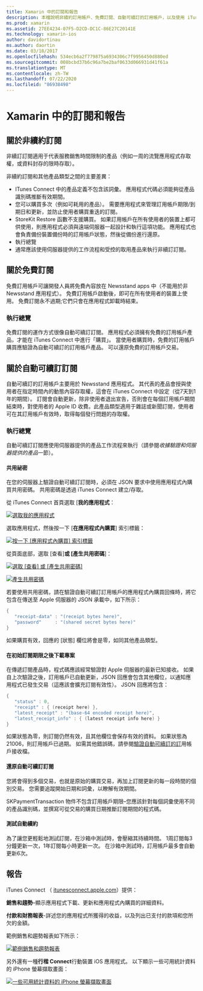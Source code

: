 ```yaml
---
title: Xamarin 中的訂閱和報告
description: 本檔說明非續約訂用帳戶、免費訂閱、自動可續訂的訂用帳戶，以及使用 iTunes Connect 來報告這些專案。
ms.prod: xamarin
ms.assetid: 27EE4234-07F5-D2CD-DC1C-86E27C20141E
ms.technology: xamarin-ios
author: davidortinau
ms.author: daortin
ms.date: 03/18/2017
ms.openlocfilehash: 534ecb6a2f779875a6934306c7f9956450d880ed
ms.sourcegitcommit: 008bcbd37b6c96a7be2baf0633d066931d41f61a
ms.translationtype: MT
ms.contentlocale: zh-TW
ms.lasthandoff: 07/22/2020
ms.locfileid: "86938498"
---
```

# <a name="subscriptions-and-reporting-in-xamarinios"></a>Xamarin 中的訂閱和報告

## <a name="about-non-renewing-subscriptions"></a>關於非續約訂閱

非續訂訂閱適用于代表服務銷售時間限制的產品（例如一周的流覽應用程式存取權，或資料封存的限時存取）。   

非續約訂閱和其他產品類型之間的主要差異：

- ITunes Connect 中的產品定義不包含該詞彙。 應用程式代碼必須能夠從產品識別碼推斷有效期間。
- 您可以購買多次（例如可耗用的產品）。 需要應用程式來管理訂用帳戶期限/到期日和更新，並防止使用者購買重迭的訂閱。
- StoreKit Restore 函數不支援購買。 如果訂用帳戶在所有使用者的裝置上都可供使用，則應用程式必須與遠端伺服器一起設計和執行這項功能。 應用程式也會負責備份裝置備份時的訂用帳戶狀態，然後從備份進行還原。
- 執行總覽
- 通常應該使用伺服器提供的工作流程和受控的取用產品來執行非續訂訂閱。

## <a name="about-free-subscriptions"></a>關於免費訂閱

免費訂用帳戶可讓開發人員將免費內容放在 Newsstand apps 中（不能用於非 Newsstand 應用程式）。 免費訂用帳戶啟動後，即可在所有使用者的裝置上使用。 免費訂閱永不過期;它們只會在應用程式卸載時結束。

### <a name="implementation-overview"></a>執行總覽

免費訂閱的運作方式很像自動可續訂訂閱。 應用程式必須擁有免費的訂用帳戶產品，才能在 iTunes Connect 中進行「購買」。 當使用者購買時，免費的訂用帳戶購買應驗證為自動可續訂的訂用帳戶產品。 可以還原免費的訂用帳戶交易。

## <a name="about-auto-renewable-subscriptions"></a>關於自動可續訂訂閱

自動可續訂的訂用帳戶主要用於 Newsstand 應用程式。 其代表的產品會授與使用者在指定時間內的動態內容存取權，這會在 iTunes Connect 中設定（從7天到1年的期間）。 訂閱會自動更新，除非使用者退出宣告，否則會在每個訂用帳戶期間結束時，對使用者的 Apple ID 收費。此產品類型適用于雜誌或新聞訂閱，使用者可在其訂用帳戶有效時，取得每個發行問題的存取權。

### <a name="implementation-overview"></a>執行總覽

自動可續訂訂閱應使用伺服器提供的產品工作流程來執行（請參閱*收據驗證和伺服器提供的產品*一節）。

#### <a name="shared-secret"></a>共用祕密

在您的伺服器上驗證自動可續訂訂閱時，必須在 JSON 要求中使用應用程式內購買共用密碼。 共用密碼是透過 iTunes Connect 建立/存取。

從 iTunes Connect 首頁選取 [**我的應用程式**：   

 [![選取我的應用程式](subscriptions-and-reporting-images/image2.png)](subscriptions-and-reporting-images/image2.png#lightbox)  

選取應用程式，然後按一下 [**在應用程式內購買**] 索引標籤：

[![按一下 [應用程式內購買] 索引標籤](subscriptions-and-reporting-images/image6.png)](subscriptions-and-reporting-images/image6.png#lightbox)

從頁面底部，選取 [查看]**或 [產生共用密碼**]：

 [![選取 [查看] 或 [產生共用密碼]](subscriptions-and-reporting-images/image40.png)](subscriptions-and-reporting-images/image40.png#lightbox)

 [![產生共用密碼](subscriptions-and-reporting-images/image41.png)](subscriptions-and-reporting-images/image41.png#lightbox)   

若要使用共用密碼，請在驗證自動可續訂訂用帳戶的應用程式內購買回條時，將它包含在傳送至 Apple 伺服器的 JSON 承載中，如下所示：

```csharp
{
   "receipt-data" : "(receipt bytes here)",
   "password"     : "(shared secret bytes here)"
}
```

如果購買有效，回應的 [狀態] 欄位將會是零，如同其他產品類型。

#### <a name="downloading-items-after-the-initial-subscription-term"></a>在初始訂閱期限之後下載專案

在傳遞訂閱產品時，程式碼應該經常驗證對 Apple 伺服器的最新已知接收。 如果自上次驗證之後，訂用帳戶已自動更新，JSON 回應會包含其他欄位，以通知應用程式已發生交易（這應該會擴充訂閱有效性）。 JSON 回應將包含：

```csharp
{
   "status" : 0,
   "receipt" : { (receipt here) },
   "latest_receipt" : "(base-64 encoded receipt here)",
   "latest_receipt_info" : { (latest receipt info here) }
}
```

如果狀態為零，則訂閱仍然有效，且其他欄位會保存有效的資料。 如果狀態為21006，則訂用帳戶已過期。 如需其他錯誤碼，請參閱[驗證自動可續訂的訂](https://developer.apple.com/library/ios/releasenotes/General/ValidateAppStoreReceipt/Chapters/ValidateRemotely.html)用帳戶接收檔。

#### <a name="restoring-auto-renewable-subscriptions"></a>還原自動可續訂訂閱

您將會得到多個交易，也就是原始的購買交易，再加上訂閱更新的每一段時間的個別交易。 您需要追蹤開始日期和詞彙，以瞭解有效期間。   

SKPaymentTransaction 物件不包含訂用帳戶期限–您應該針對每個詞彙使用不同的產品識別碼，並撰寫可從交易的購買日期推斷訂閱期間的程式碼。

#### <a name="testing-auto-renewal"></a>測試自動續約

為了讓您更輕鬆地測試訂閱，在沙箱中測試時，會壓縮其持續時間。 1周訂閱每3分鐘更新一次，1年訂閱每小時更新一次。 在沙箱中測試時，訂用帳戶最多會自動更新6次。

## <a name="reporting"></a>報告

iTunes Connect （ [itunesconnect.apple.com](https://itunesconnect.apple.com)）提供：   

 **銷售和趨勢**–顯示應用程式下載、更新和應用程式內購買的詳細資料。   

 **付款和財務報表**-詳述您的應用程式所獲得的收益，以及列出已支付的款項和您所欠的金額。

範例銷售和趨勢報表如下所示：   

 [![範例銷售和趨勢報表](subscriptions-and-reporting-images/image42.png)](subscriptions-and-reporting-images/image42.png#lightbox)   

 另外還有一種**行楷 Connect**行動裝置 iOS 應用程式。 以下顯示一些可用統計資料的 iPhone 螢幕擷取畫面：   

 [![一些可用統計資料的 iPhone 螢幕擷取畫面](subscriptions-and-reporting-images/image43.png)](subscriptions-and-reporting-images/image43.png#lightbox)
